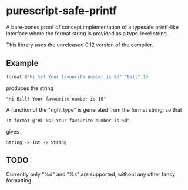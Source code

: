 # purescript-safe-printf

A bare-bones proof of concept implementation of a typesafe printf-like interface
where the format string is provided as a type-level string.

This library uses the unreleased 0.12 version of the compiler.

## Example

```purescript
format @"Hi %s! Your favourite number is %d" "Bill" 16
```

produces the string

```
"Hi Bill! Your favourite number is 16"
```

A function of the "right type" is generated from the format string, so that

```
:t format @"Hi %s! Your favourite number is %d"
```

gives
```
String -> Int -> String
```

## TODO
Currently only "%d" and "%s" are supported, without any other fancy formatting.
